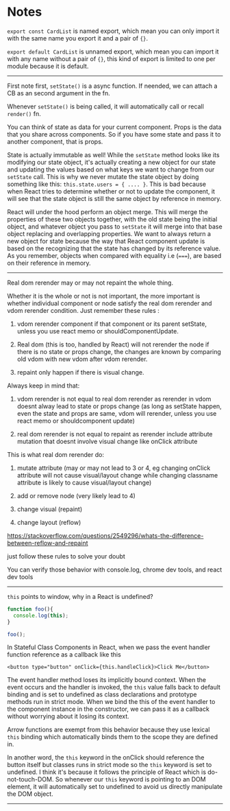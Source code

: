 # Notes

`export const CardList` is named export, which mean you can only import it with the same name you export it and a pair of `{}`.

`export default CardList` is unnamed export, which mean you can import it with any name without a pair of `{}`, this kind of export is limited to one per module because it is default.

---

<!-- +++++++++++++++++++++++++++++++++++++++++++++++++++++++++++++ -->

First note first, `setState()` is a async function. If neended, we can attach a CB as an second argument in the fn.

Whenever `setState()` is being called, it will automatically call or recall `render()` fn.

You can think of state as data for your current component. Props is the data that you share across components. So if you have some state and pass it to another component, that is props.

State is actually immutable as well! While the `setState` method looks like its modifying our state object, it's actually creating a new object for our state and updating the values based on what keys we want to change from our `setState` call. This is why we never mutate the state object by doing something like this: `this.state.users = { .... }`. This is bad because when React tries to determine whether or not to update the component, it will see that the state object is still the same object by reference in memory.

React will under the hood perform an object merge. This will merge the properties of these two objects together, with the old state being the initial object, and whatever object you pass to `setState` it will merge into that base object replacing and overlapping properties. We want to always return a new object for state because the way that React component update is based on the recognizing that the state has changed by its reference value. As you remember, objects when compared with equality i.e (`===`), are based on their reference in memory.

---

<!-- +++++++++++++++++++++++++++++++++++++++++++++++++++++++++++++ -->

Real dom rerender may or may not repaint the whole thing.

Whether it is the whole or not is not important, the more important is whether individual component or node satisfy the real dom rerender and vdom rerender condition. Just remember these rules :

1. vdom rerender component if that component or its parent setState, unless you use react memo or shouldComponentUpdate.

2. Real dom (this is too, handled by React) will not rerender the node if there is no state or props change, the changes are known by comparing old vdom with new vdom after vdom rerender.

3. repaint only happen if there is visual change.

Always keep in mind that:

1. vdom rerender is not equal to real dom rerender as rerender in vdom doesnt alway lead to state or props change (as long as setState happen, even the state and props are same, vdom will rerender, unless you use react memo or shouldcomponent update)

2. real dom rerender is not equal to repaint as rerender include attribute mutation that doesnt involve visual change like onClick attribute

This is what real dom rerender do:

1. mutate attribute (may or may not lead to 3 or 4, eg changing onClick attribute will not cause visual/layout change while changing classname attribute is likely to cause visual/layout change)

2. add or remove node (very likely lead to 4)

3. change visual (repaint)

4. change layout (reflow)

<https://stackoverflow.com/questions/2549296/whats-the-difference-between-reflow-and-repaint>

just follow these rules to solve your doubt

You can verify those behavior with console.log, chrome dev tools, and react dev tools

---

<!-- +++++++++++++++++++++++++++++++++++++++++++++++++++++++++++++ -->

`this` points to window, why in a React is undefined?

```Javascript
function foo(){
  console.log(this);
}

foo();
```

In Stateful Class Components in React, when we pass the event handler function reference as a callback like this

`<button type="button" onClick={this.handleClick}>Click Me</button>`

The event handler method loses its implicitly bound context. When the event occurs and the handler is invoked, the `this` value falls back to default binding and is set to undefined as class declarations and prototype methods run in strict mode. When we bind the this of the event handler to the component instance in the constructor, we can pass it as a callback without worrying about it losing its context.

Arrow functions are exempt from this behavior because they use lexical `this` binding which automatically binds them to the scope they are defined in.

In another word, the `this` keyword in the onClick should reference the button itself but classes runs in strict mode so the `this` keyword is set to undefined. I think it's because it follows the principle of React which is do-not-touch-DOM. So whenever our `this` keyword is pointing to an DOM element, it will automatically set to undefined to avoid us directly manipulate the DOM object.

---

<!-- +++++++++++++++++++++++++++++++++++++++++++++++++++++++++++++ -->
